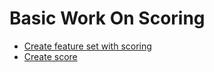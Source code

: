 # Basic Work On Scoring

* [Create feature set with scoring](feature_set_with_score.py)
* [Create score](create_score.py)
